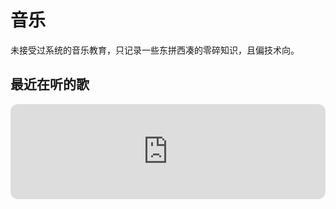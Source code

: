 # 音乐

未接受过系统的音乐教育，只记录一些东拼西凑的零碎知识，且偏技术向。

## 最近在听的歌

<iframe style="border-radius:12px" src="https://open.spotify.com/embed/track/5eRVs0QyysvRSS8hwTsJJQ?utm_source=generator&theme=0" width="100%" height="152" frameBorder="0" allowfullscreen="" allow="autoplay; clipboard-write; encrypted-media; fullscreen; picture-in-picture" loading="lazy"></iframe>